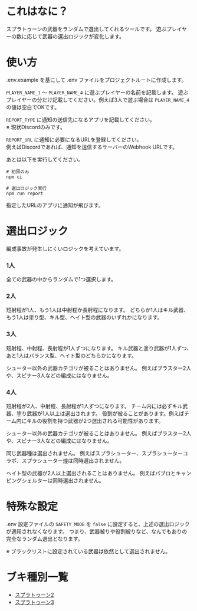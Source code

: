 # これはなに？

スプラトゥーンの武器をランダムで選出してくれるツールです。
遊ぶプレイヤーの数に応じて武器の選出ロジックが変化します。

# 使い方

.env.example を基にして .env ファイルをプロジェクトルートに作成します。

`PLAYER_NAME_1` 〜 `PLAYER_NAME_4` に遊ぶプレイヤーの名前を記載します。
遊ぶプレイヤーの分だけ記載してください。例えば3人で遊ぶ場合は `PLAYER_NAME_4` の値は空白でOKです。

`REPORT_TYPE` に通知の送信先になるアプリを記載してください。<br>
※ 現状Discordのみです。

`REPORT_URL` に通知に必要になるURLを登録してください。<br>
例えばDiscordであれば、通知を送信するサーバーのWebhook URLです。

あとは以下を実行してください。

```
# 初回のみ
npm ci

# 選出ロジック実行
npm run report
```

指定したURLのアプリに通知が飛びます。

# 選出ロジック

編成事故が発生しにくいロジックを考えています。

### 1人

全ての武器の中からランダムで1つ選択します。

### 2人

短射程が1人、もう1人は中射程か長射程になります。
どちらか1人はキル武器、もう1人は塗り型、キル型、ヘイト型の武器のいずれかになります。

### 3人

短射程、中射程、長射程が1人ずつになります。
キル武器と塗り武器が1人ずつ、あと1人はバランス型、ヘイト型のどちらかになります。

シューター以外の武器カテゴリが被ることはありません。
例えばブラスター2人や、スピナー3人などの編成にはなりません。

### 4人

短射程が2人、中射程、長射程が1人ずつになります。
チーム内には必ずキル武器、塗り武器が1人以上は選出されます。
役割が被ることがあります。例えばチーム内にキルの役割を持つ武器が2つ選出される可能性があります。

シューター以外の武器カテゴリが被ることはありません。
例えばブラスター2人や、スピナー3人などの編成にはなりません。

同じ武器種は選出されません。
例えばスプラシューター、スプラシューターコラボ、スプラシューター煌は同時選出されません。

ヘイト型の武器が2人以上選出されることはありません。
例えばパブロとキャンピングシェルターは同時選出されません。

# 特殊な設定

.env 設定ファイルの `SAFETY_MODE` を `false` に設定すると、上述の選出ロジックが適用されなくなります。
つまり、武器被りや役割被りなど、なんでもありの完全なランダム選出となります。

※ ブラックリストに設定されている武器は依然として選出されません。

# ブキ種別一覧

- [スプラトゥーン2](./weaponV2.md)
- [スプラトゥーン3](./weaponV3.md)